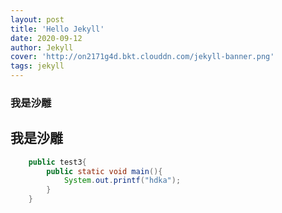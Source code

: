```yaml
---
layout: post
title: 'Hello Jekyll'
date: 2020-09-12
author: Jekyll
cover: 'http://on2171g4d.bkt.clouddn.com/jekyll-banner.png'
tags: jekyll
---
```

### 我是沙雕
## 我是沙雕
```Java
    public test3{
        public static void main(){
            System.out.printf("hdka");
        }
    }
```
